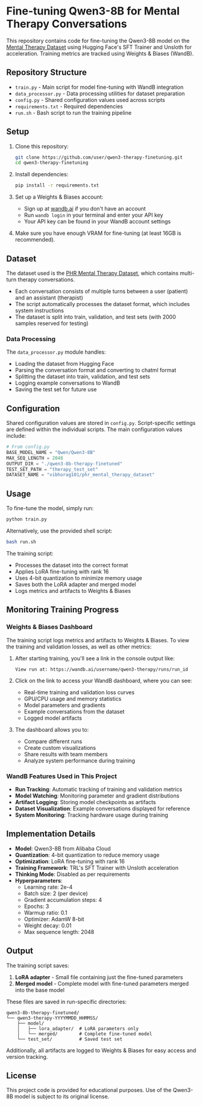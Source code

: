 # Fine-tuning Qwen3-8B for Mental Therapy Conversations

This repository contains code for fine-tuning the Qwen3-8B model on the [Mental Therapy Dataset](https://huggingface.co/datasets/vibhorag101/phr_mental_therapy_dataset) using Hugging Face's SFT Trainer and Unsloth for acceleration. Training metrics are tracked using Weights & Biases (WandB).

## Repository Structure

- `train.py` - Main script for model fine-tuning with WandB integration
- `data_processor.py` - Data processing utilities for dataset preparation
- `config.py` - Shared configuration values used across scripts
- `requirements.txt` - Required dependencies
- `run.sh` - Bash script to run the training pipeline

## Setup

1. Clone this repository:
   ```bash
   git clone https://github.com/user/qwen3-therapy-finetuning.git
   cd qwen3-therapy-finetuning
   ```

2. Install dependencies:
   ```bash
   pip install -r requirements.txt
   ```

3. Set up a Weights & Biases account:
   - Sign up at [wandb.ai](https://wandb.ai) if you don't have an account
   - Run `wandb login` in your terminal and enter your API key
   - Your API key can be found in your WandB account settings

4. Make sure you have enough VRAM for fine-tuning (at least 16GB is recommended).

## Dataset

The dataset used is the [PHR Mental Therapy Dataset](https://huggingface.co/datasets/vibhorag101/phr_mental_therapy_dataset), which contains multi-turn therapy conversations.

- Each conversation consists of multiple turns between a user (patient) and an assistant (therapist)
- The script automatically processes the dataset format, which includes system instructions
- The dataset is split into train, validation, and test sets (with 2000 samples reserved for testing)

### Data Processing

The `data_processor.py` module handles:
- Loading the dataset from Hugging Face
- Parsing the conversation format and converting to chatml format
- Splitting the dataset into train, validation, and test sets
- Logging example conversations to WandB
- Saving the test set for future use

## Configuration

Shared configuration values are stored in `config.py`. Script-specific settings are defined within the individual scripts. The main configuration values include:

```python
# From config.py
BASE_MODEL_NAME = "Qwen/Qwen3-8B"
MAX_SEQ_LENGTH = 2048
OUTPUT_DIR = "./qwen3-8b-therapy-finetuned"
TEST_SET_PATH = "therapy_test_set"
DATASET_NAME = "vibhorag101/phr_mental_therapy_dataset"
```

## Usage

To fine-tune the model, simply run:

```bash
python train.py
```

Alternatively, use the provided shell script:

```bash
bash run.sh
```

The training script:
- Processes the dataset into the correct format
- Applies LoRA fine-tuning with rank 16
- Uses 4-bit quantization to minimize memory usage
- Saves both the LoRA adapter and merged model
- Logs metrics and artifacts to Weights & Biases

## Monitoring Training Progress

### Weights & Biases Dashboard

The training script logs metrics and artifacts to Weights & Biases. To view the training and validation losses, as well as other metrics:

1. After starting training, you'll see a link in the console output like:
   ```
   View run at: https://wandb.ai/username/qwen3-therapy/runs/run_id
   ```

2. Click on the link to access your WandB dashboard, where you can see:
   - Real-time training and validation loss curves
   - GPU/CPU usage and memory statistics
   - Model parameters and gradients
   - Example conversations from the dataset
   - Logged model artifacts

3. The dashboard allows you to:
   - Compare different runs
   - Create custom visualizations
   - Share results with team members
   - Analyze system performance during training

### WandB Features Used in This Project

- **Run Tracking**: Automatic tracking of training and validation metrics
- **Model Watching**: Monitoring parameter and gradient distributions
- **Artifact Logging**: Storing model checkpoints as artifacts
- **Dataset Visualization**: Example conversations displayed for reference
- **System Monitoring**: Tracking hardware usage during training

## Implementation Details

- **Model**: Qwen3-8B from Alibaba Cloud
- **Quantization**: 4-bit quantization to reduce memory usage
- **Optimization**: LoRA fine-tuning with rank 16
- **Training Framework**: TRL's SFT Trainer with Unsloth acceleration
- **Thinking Mode**: Disabled as per requirements
- **Hyperparameters**:
  - Learning rate: 2e-4
  - Batch size: 2 (per device)
  - Gradient accumulation steps: 4
  - Epochs: 3
  - Warmup ratio: 0.1
  - Optimizer: AdamW 8-bit
  - Weight decay: 0.01
  - Max sequence length: 2048

## Output

The training script saves:
1. **LoRA adapter** - Small file containing just the fine-tuned parameters
2. **Merged model** - Complete model with fine-tuned parameters merged into the base model

These files are saved in run-specific directories:
```
qwen3-8b-therapy-finetuned/
└── qwen3-therapy-YYYYMMDD_HHMMSS/
    ├── model/
    │   ├── lora_adapter/  # LoRA parameters only
    │   └── merged/        # Complete fine-tuned model
    └── test_set/          # Saved test set
```

Additionally, all artifacts are logged to Weights & Biases for easy access and version tracking.

## License

This project code is provided for educational purposes. Use of the Qwen3-8B model is subject to its original license.

